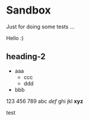 # Sandbox
Just for doing some tests ...

Hello :)


## heading-2
- aaa
  - ccc
  - ddd
- bbb

123 456 789
abc *def* ghi jkl
**xyz**

test
